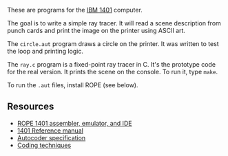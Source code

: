 
These are programs for the [IBM 1401](https://en.wikipedia.org/wiki/IBM_1401) computer.

The goal is to write a simple ray tracer. It will read a scene description from punch cards
and print the image on the printer using ASCII art.

The `circle.aut` program draws a circle on the printer. It was written to test the
loop and printing logic.

The `ray.c` program is a fixed-point ray tracer in C. It's the prototype code for the
real version. It prints the scene on the console. To run it, type `make`.

To run the `.aut` files, install ROPE (see below).

Resources
---------

- [ROPE 1401 assembler, emulator, and IDE](https://github.com/jpf/ROPE)
- [1401 Reference manual](http://bitsavers.trailing-edge.com/pdf/ibm/140x/A24-1403-5_1401_Reference_Apr62.pdf)
- [Autocoder specification](http://www.bitsavers.org/pdf/ibm/140x/J24-1434-2_autocoderSpec_61.pdf)
- [Coding techniques](http://bitsavers.trailing-edge.com/pdf/ibm/140x/TIE4-0064_1401codingTechniq.pdf)

